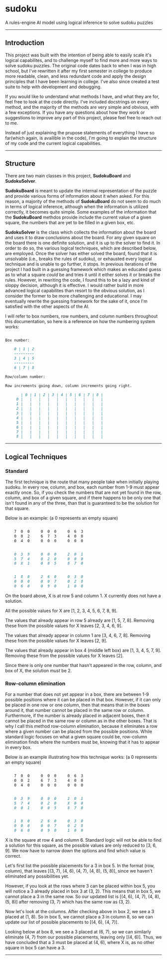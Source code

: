 # sudoku
A rules-engine AI model using logical inference to solve sudoku puzzles

----------------

## Introduction

This project was built with the intention of being able to easily scale it's logical capabilites, and to challenge myself to find more and more ways to solve sudoku puzzles. The original code dates back to when I was in high school, but I've rewritten it after my first semester in college to produce more readable, clean, and less redundant code and apply the design principles that I have been learning in college. I've also since created a test suite to help with development and debugging. 

If you would like to understand what methods I have, and what they are for, feel free to look at the code directly. I've included docstrings on every method, and the majority of the methods are very simple and obvious, with a few exceptions. If you have any questions about how they work or suggestions to improve any part of this project, please feel free to reach out to me.

Instead of just explaining the prupose statements of everything I have so far(which again, is availible in the code), I'm going to explain the structure of my code and the current logical capabilities. 

<hr>

## Structure

There are two main classes in this project, **SudokuBoard** and **SudokuSolver**. 

**SudokuBoard** is meant to update the internal representation of the puzzle and provide various forms of information about it when asked. For this reason, a majority of the methods of **SudokuBoard** do not seem to do much in terms of logical inference, although when the information is utilized correctly, it becomes quite simple. Some examples of the information that the **SudokuBoard** methdos provide include the current value of a given square, the numbers that are yet to be filled in a given box, etc. 

**SudokuSolver** is the class which collects the information about the board and uses it to draw conclusions about the board. For any given square on the board there is one definite solution, and it is up to the solver to find it. In order to do so, the various logical techniques, which are described below, are employed. Once the solver has either solved the board, found that it is unsolvable (i.e., breaks the rules of sudoku), or exhausted every logical technique and is unable to go further, it stops. In previous iterations of the project I had built in a guessing framework which makes an educated guess as to what a square _could_ be and tries it until it either solves it or breaks the rules. However, in rewriting the code, I found this to be a lazy and kind of sloppy decision, although it is effective. I would rather build in more advanced logical capabilites than resort to the obvious solution, as I consider the former to be more challenging and educational. I may eventually rewrite the guessing framework for the sake of it, once I'm satisfied with the other aspects of the AI. 

I will refer to box numbers, row numbers, and column numbers throughout this documentation, so here is a reference on how the numbering system works:

```md

Box number:

    0 | 1 | 2
    ---------
    3 | 4 | 5
    ---------
    6 | 7 | 8

Row/column number:

Row increments going down, column increments going right.

       | 0 | 1 | 2 | 3 | 4 | 5 | 6 | 7 | 8 |
     0 |   |   |   |   |   |   |   |   |   |
     1 |   |   |   |   |   |   |   |   |   |
     2 |   |   |   |   |   |   |   |   |   |
     3 |   |   |   |   |   |   |   |   |   |
     4 |   |   |   |   |   |   |   |   |   |
     5 |   |   |   |   |   |   |   |   |   |
     6 |   |   |   |   |   |   |   |   |   |
     7 |   |   |   |   |   |   |   |   |   |
     8 |   |   |   |   |   |   |   |   |   |

```

<hr>

## Logical Techniques

### Standard

The first technique is the route that many people take when initially playing sudoku. In every row, column, and box, each number from 1-9 must appear exactly once. So, if you check the numbers that are not yet found in the row, column, and box of a given square, and if there happens to be only one that isn't found in any of the three, than that is guaranteed to be the solution for that square. 

Below is an example: (a 0 represents an empty square)

```md

    7  0  0     0  0  0     0  6  3
    0  0  2     6  7  3     4  0  0
    0  4  0     0  0  0     0  0  0


    0  3  9     0  0  0     2  0  1
    5  7  4     0  2  0     0  0  0
    0  X  1     0  0  5     8  7  0


    1  8  0     2  6  0     0  3  0
    0  0  0     0  0  7     0  2  8
    0  6  0     0  9  0     1  0  0
```
On the board above, X is at row 5 and column 1. X currently does not have a solution. 

All the possible values for X are [1, 2, 3, 4, 5, 6, 7, 8, 9].

The values that already appear in row 5 already are [1, 5, 7, 8]. Removing these from the possible values for X leaves [2, 3, 4, 6, 9].

The values that already appear in column 1 are [3, 4, 6, 7, 8]. Removing these from the possible values for X leaves [2, 9].

The values that already appear in box 4 (middle left box) are [1, 3, 4, 5, 7, 9]. Removing these from the possible values for X leaves [2].

Since there is only one number that hasn't appeared in the row, column, and box of X, the solution _must_ be 2. 

### Row-column elimination

For a number that does not yet appear in a box, there are between 1-9 possible positions where it can be placed in that box. However, if it can only be placed in one row or one column, then that means that in the boxes around it, that number cannot be placed in the same row or column. Furthermore, if the number is already placed in adjacent boxes, then it cannot be placed in the same row or column as in the other boxes. That is why I call this method row-column elimination, because it eliminates a row where a given number can be placed from the possible positions. While standard logic focuses on what a given square could be, row-column elimination finds where the numbers must be, knowing that it has to appear in every box.

Below is an example illustrating how this technique works: (a 0 represents an empty square)

```md

    7  0  0     0  0  0     0  6  3
    0  0  2     6  7  3     4  0  0
    0  4  0     0  0  0     0  0  0


    0  3  9     0  0  0     2  0  1
    5  7  4     0  2  0     X  0  0
    0  0  1     0  0  5     8  7  0


    1  8  0     2  6  0     0  3  0
    0  0  0     0  0  7     0  2  8
    0  6  0     0  9  0     1  0  0
```

X is the square at row 4 and column 6. Standard logic will not be able to find a solution for this square, as the possible values are only reduced to [3, 6, 9]. We now have to narrow down the options and find which value is correct. 

Let's first list the possible placements for a 3 in box 5. In the format (row, column), that leaves [(3, 7), (4, 6), (4, 7), (4, 8), (5, 8)], since we haven't eliminated any possibilities yet. 

However, if you look at the rows where 3 can be placed within box 5, you will notice a 3 already placed in box 3 at (3, 2). This means that in box 5, we cannot place a 3 in the same row. So our updated list is [(4, 6), (4, 7), (4, 8), (5, 8)] after removing (3, 7) which has the same row as (3, 2).

Now let's look at the columns. After checking above in box 2, we see a 3 placed at (1, 8). So in box 5, we cannot place a 3 in column 8, so we can update our list of possible placements to [(4, 6), (4, 7)]. 

Looking below at box 8, we see a 3 placed at (6, 7), so we can similarly eliminate (4, 7) from our possible placements, leaving only [(4, 6)]. Thus, we have concluded that a 3 must be placed at (4, 6), where X is, as no other square in box 5 can have a 3. 

<hr>
